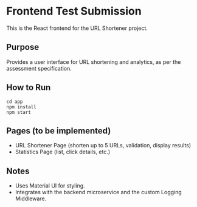 # Frontend Test Submission

This is the React frontend for the URL Shortener project.

## Purpose
Provides a user interface for URL shortening and analytics, as per the assessment specification.

## How to Run
```
cd app
npm install
npm start
```

## Pages (to be implemented)
- URL Shortener Page (shorten up to 5 URLs, validation, display results)
- Statistics Page (list, click details, etc.)

## Notes
- Uses Material UI for styling.
- Integrates with the backend microservice and the custom Logging Middleware. 
